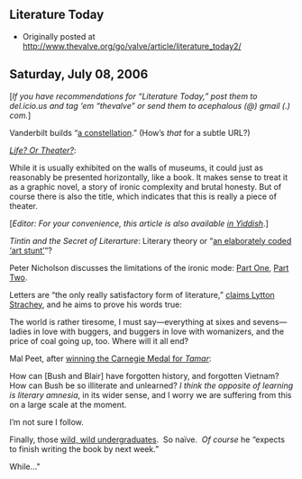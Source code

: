 ## Literature Today

 * Originally posted at http://www.thevalve.org/go/valve/article/literature_today2/

##  Saturday, July 08, 2006 

\[_If you have recommendations for “Literature Today,” post them to del.icio.us and tag ‘em “thevalve” or send them to acephalous (@) gmail (.) com._\]

Vanderbilt builds “[a constellation](http://www.vanderbilt.edu/news/releases/2006/5/25/five-prominent-african-american-literature-scholars-to-move-to-vanderbilt-hortense-spillers-houston-baker-among-new-hires).”  (How’s _that_ for a subtle URL?)

[_Life? Or Theater?_](http://www.forward.com/articles/8053):

While it is usually exhibited on the walls of museums, it could just as reasonably be presented horizontally, like a book. It makes sense to treat it as a graphic novel, a story of ironic complexity and brutal honesty. But of course there is also the title, which indicates that this is really a piece of theater.

\[_Editor: For your convenience, this article is also available [in Yiddish](http://yiddish.forward.com/)_.\]

_Tintin and the Secret of Literarture_: Literary theory or “[an elaborately coded ‘art stunt’](http://www.timesonline.co.uk/article/0,,923-2258995,00.html)“?

Peter Nicholson discusses the limitations of the ironic mode: [Part One](http://3quarksdaily.blogs.com/3quarksdaily/2005/09/poetry_and_cult.html), [Part Two](http://3quarksdaily.blogs.com/3quarksdaily/2005/10/poetry_and_cult.html).

Letters are “the only really satisfactory form of literature,” [claims Lytton Strachey](http://www.courier-journal.com/apps/pbcs.dll/article?AID=/20060708/FEATURES06/607080351/1010/FEATURES), and he aims to prove his words true: 

The world is rather tiresome, I must say—everything at sixes and sevens—ladies in love with buggers, and buggers in love with womanizers, and the price of coal going up, too. Where will it all end?

Mal Peet, after [winning the Carnegie Medal for _Tamar_](http://enjoyment.independent.co.uk/books/news/article1166498.ece):

How can [Bush and Blair] have forgotten history, and forgotten Vietnam? How can Bush be so illiterate and unlearned? _I think the opposite of learning is literary amnesia_, in its wider sense, and I worry we are suffering from this on a large scale at the moment.

I’m not sure I follow.

Finally, those [wild, wild undergraduates](http://khastv.com/modules/news/article.php?storyid=5519).  So naïve.  _Of course_ he “expects to finish writing the book by next week.”  

While…"

